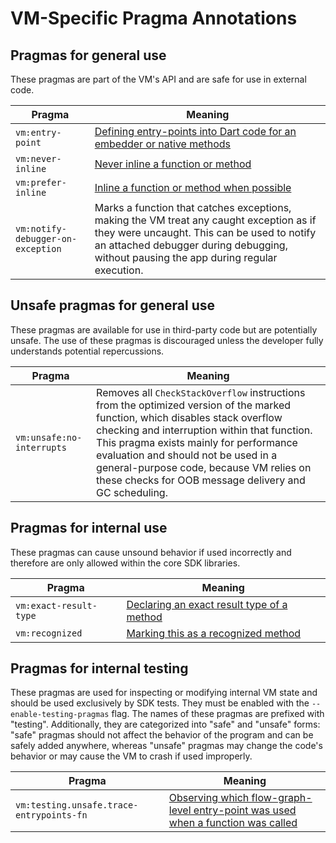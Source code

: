 # VM-Specific Pragma Annotations

## Pragmas for general use

These pragmas are part of the VM's API and are safe for use in external code.

| Pragma | Meaning |
| --- | --- |
| `vm:entry-point` | [Defining entry-points into Dart code for an embedder or native methods](compiler/aot/entry_point_pragma.md) |
| `vm:never-inline` | [Never inline a function or method](compiler/pragmas_recognized_by_compiler.md#requesting-a-function-never-be-inlined) |
| `vm:prefer-inline` | [Inline a function or method when possible](compiler/pragmas_recognized_by_compiler.md#requesting-a-function-be-inlined) |
| `vm:notify-debugger-on-exception` | Marks a function that catches exceptions, making the VM treat any caught exception as if they were uncaught. This can be used to notify an attached debugger during debugging, without pausing the app during regular execution. |

## Unsafe pragmas for general use

These pragmas are available for use in third-party code but are potentially
unsafe. The use of these pragmas is discouraged unless the developer fully
understands potential repercussions.

| Pragma | Meaning |
| --- | --- |
| `vm:unsafe:no-interrupts` | Removes all `CheckStackOverflow` instructions from the optimized version of the marked function, which disables stack overflow checking and interruption within that function. This pragma exists mainly for performance evaluation and should not be used in a general-purpose code, because VM relies on these checks for OOB message delivery and GC scheduling. |

## Pragmas for internal use

These pragmas can cause unsound behavior if used incorrectly and therefore are only allowed within the core SDK libraries.

| Pragma | Meaning |
| --- | --- |
| `vm:exact-result-type` | [Declaring an exact result type of a method](compiler/pragmas_recognized_by_compiler.md#providing-an-exact-result-type) |
| `vm:recognized` | [Marking this as a recognized method](compiler/pragmas_recognized_by_compiler.md#marking-recognized-methods) |

## Pragmas for internal testing

These pragmas are used for inspecting or modifying internal VM state and should be used exclusively by SDK tests.
They must be enabled with the `--enable-testing-pragmas` flag.
The names of these pragmas are prefixed with "testing".
Additionally, they are categorized into "safe" and "unsafe" forms: "safe" pragmas should not affect the behavior of the program and can be safely added anywhere, whereas "unsafe" pragmas may change the code's behavior or may cause the VM to crash if used improperly.

| Pragma | Meaning |
| --- | --- |
| `vm:testing.unsafe.trace-entrypoints-fn` | [Observing which flow-graph-level entry-point was used when a function was called](compiler/frontend/testing_trace_entrypoints_pragma.md) |
